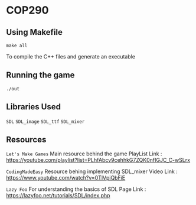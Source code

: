 # COP290
## Using Makefile

``` make all ```

To compile the C++ files and generate an executable

## Running the game

``` ./out ```


## Libraries Used

``` SDL ```
``` SDL_image ```
``` SDL_ttf ```
``` SDL_mixer ```

## Resources 

``` Let's Make Games ```
Main resource behind the game
PlayList Link : https://youtube.com/playlist?list=PLhfAbcv9cehhkG7ZQK0nfIGJC_C-wSLrx

``` CodingMadeEasy ```
Resource behing implementing SDL_mixer
Video Link : https://www.youtube.com/watch?v=0TlVpiQbFiE

``` Lazy Foo ```
For understanding the basics of SDL
Page Link : https://lazyfoo.net/tutorials/SDL/index.php
